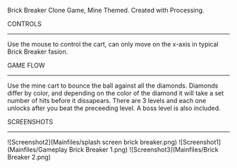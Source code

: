 Brick Breaker Clone Game, Mine Themed. Created with Processing.

CONTROLS
_____________________________________
Use the mouse to control the cart, can only move on the x-axis in typical Brick Breaker fasion.

GAME FLOW
____________________________________
Use the mine cart to bounce the ball against all the diamonds. Diamonds differ by color, and depending on the color of the diamond it will take a set number of hits before it dissapears. There are 3 levels and each one unlocks after you beat the preceeding level. A boss level is also included. 

SCREENSHOTS
____________________________________

![Screenshot2](Mainfiles/splash screen brick breaker.png)
![Screenshot1](Mainfiles/Gameplay Brick Breaker 1.png)
![Screenshot3](Mainfiles/Brick Breaker 2.png)

